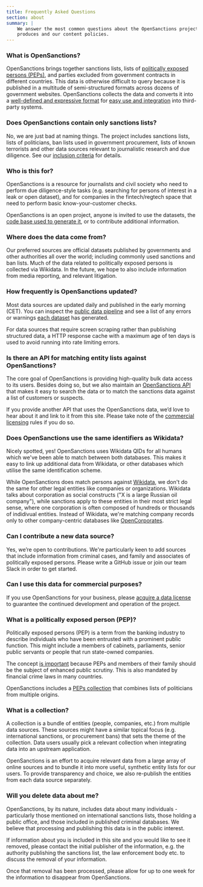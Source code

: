 ```yaml
---
title: Frequently Asked Questions
section: about
summary: |
    We answer the most common questions about the OpenSanctions project, the dataset it
    produces and our content policies.
---
```


### What is OpenSanctions?

OpenSanctions brings together sanctions lists, lists of [politically exposed persons (PEPs)](#peps), and parties excluded from government contracts in different countries. This data is otherwise difficult to query because it is published in a multitude of semi-structured formats across dozens of government websites. OpenSanctions collects the data and converts it into a [well-defined and expressive format](/reference/) for [easy use and integration](/docs/usage/) into third-party systems.


### Does OpenSanctions contain only sanctions lists?

No, we are just bad at naming things. The project includes sanctions lists, lists of politicians, ban lists used in government procurement, lists of known terrorists and other data sources relevant to journalistic research and due diligence. See our [inclusion criteria](/docs/criteria/) for details.


### Who is this for?

OpenSanctions is a resource for journalists and civil society who need to perform due diligence-style tasks (e.g. searching for persons of interest in a leak or open dataset), and for companies in the fintech/regtech space that need to perform basic know-your-customer checks.

OpenSanctions is an open project, anyone is invited to use the datasets, the [code base used to generate it](https://github.com/opensanctions/opensanctions), or to contribute additional information.


### Where does the data come from?

Our preferred sources are official datasets published by governments and other authorities all over the world; including commonly used sanctions and ban lists. Much of the data related to politically exposed persons is collected via Wikidata. In the future, we hope to also include information from media reporting, and relevant litigation.


### <a id="updates"></a> How frequently is OpenSanctions updated?

Most data sources are updated daily and published in the early morning (CET). You can inspect the [public data pipeline](https://github.com/opensanctions/opensanctions/actions/workflows/production.yml) and see a list of any errors or warnings [each dataset](/datasets/) has generated. 

For data sources that require screen scraping rather than publishing structured data, a HTTP response cache with a maximum age of ten days is used to avoid running into rate limiting errors.


### <a id="api"></a> Is there an API for matching entity lists against OpenSanctions?

The core goal of OpenSanctions is providing high-quality bulk data access to its users. Besides doing so, but we also maintain an [OpenSanctions API](/docs/api/) that makes it easy to search the data or to match the sanctions data against a list of customers or suspects.

If you provide another API that uses the OpenSanctions data, we’d love to hear about it and link to it from this site. Please take note of the [commercial licensing](/licensing/) rules if you do so.


### Does OpenSanctions use the same identifiers as Wikidata?

Nicely spotted, yes! OpenSanctions uses Wikidata QIDs for all humans which we've been able to match between both databases. This makes it easy to link up additional data from Wikidata, or other databases which utilise the same identification scheme.

While OpenSanctions does match persons against [Wikidata](/datasets/wikidata/), we don't do the same for other legal entities like companies or organizations. Wikidata talks about corporation as social constructs ("X is a large Russian oil company"), while sanctions apply to these entities in their most strict legal sense, where one corporation is often composed of hundreds or thousands of indidivual entities. Instead of Wikidata, we're matching company records only to other company-centric databases like [OpenCorporates](/datasets/opencorporates/).


### Can I contribute a new data source?

Yes, we’re open to contributions. We're particularly keen to add sources that include information from criminal cases, and family and associates of politically exposed persons. Please write a GitHub issue or join our team Slack in order to get started.


### Can I use this data for commercial purposes?

If you use OpenSanctions for your business, please [acquire a data license](/licensing/) to guarantee the continued development and operation of the project.


### <a id="peps"></a> What is a politically exposed person (PEP)?

Politically exposed persons (PEP) is a term from the banking industry to describe individuals
who have been entrusted with a prominent public function. This might include a members of
cabinets, parliaments, senior public servants or people that run state-owned companies.

The concept [is important](https://www.fatf-gafi.org/media/fatf/documents/recommendations/guidance-pep-rec12-22.pdf) because PEPs and members of their family should be the subject of enhanced public scrutiny. This is also mandated by financial crime laws in many countries.

OpenSanctions includes a [PEPs collection](/datasets/peps/) that combines lists of
politicians from multiple origins.


### <a id="collections"></a> What is a collection?

A collection is a bundle of entities (people, companies, etc.) from multiple data sources. These sources might have a similar topical focus (e.g. international sanctions, or procurement bans) that sets the theme of the collection. Data users usually pick a relevant collection when integrating data into an upstream application.

OpenSanctions is an effort to acquire relevant data from a large array of online sources and to bundle it into more useful, synthetic entity lists for our users. To provide transparency and choice, we also re-publish the entities from each data source separately.


### Will you delete data about me?

OpenSanctions, by its nature, includes data about many individuals - particularly those mentioned on international sanctions lists, those holding a public office, and those included in published criminal databases. We believe that processing and publishing this data is in
the public interest.

If information about you is included in this site and you would like to see it removed, please contact the initial publisher of the information, e.g. the authority publishing the sanctions list, the law enforcement body etc. to discuss the removal of your information. 

Once that removal has been processed, please allow for up to one week for the information to disappear from OpenSanctions.
